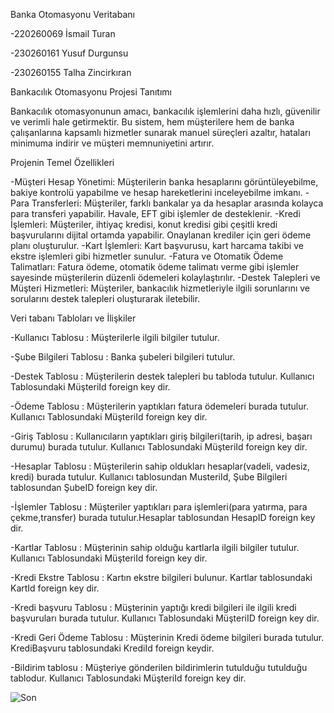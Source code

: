 Banka Otomasyonu Veritabanı

-220260069 İsmail Turan

-230260161 Yusuf Durgunsu

-230260155 Talha Zincirkıran




Bankacılık Otomasyonu Projesi Tanıtımı


Bankacılık otomasyonunun amacı, bankacılık işlemlerini daha hızlı, güvenilir ve verimli hale getirmektir. 
Bu sistem, hem müşterilere hem de banka çalışanlarına kapsamlı hizmetler sunarak manuel süreçleri azaltır, 
hataları minimuma indirir ve müşteri memnuniyetini artırır.


Projenin Temel Özellikleri


-Müşteri Hesap Yönetimi: Müşterilerin banka hesaplarını görüntüleyebilme, bakiye kontrolü yapabilme ve hesap hareketlerini inceleyebilme imkanı.
-Para Transferleri: Müşteriler, farklı bankalar ya da hesaplar arasında kolayca para transferi yapabilir. Havale, EFT gibi işlemler de desteklenir.
-Kredi İşlemleri: Müşteriler, ihtiyaç kredisi, konut kredisi gibi çeşitli kredi başvurularını dijital ortamda yapabilir. Onaylanan krediler için geri ödeme planı oluşturulur.
-Kart İşlemleri: Kart başvurusu, kart harcama takibi ve ekstre işlemleri gibi hizmetler sunulur.
-Fatura ve Otomatik Ödeme Talimatları: Fatura ödeme, otomatik ödeme talimatı verme gibi işlemler sayesinde müşterilerin düzenli ödemeleri kolaylaştırılır.
-Destek Talepleri ve Müşteri Hizmetleri: Müşteriler, bankacılık hizmetleriyle ilgili sorunlarını ve sorularını destek talepleri oluşturarak iletebilir.



Veri tabanı Tabloları ve İlişkiler


-Kullanıcı Tablosu : Müşterilerle ilgili bilgiler tutulur.

-Şube Bilgileri Tablosu : Banka şubeleri bilgileri tutulur.

-Destek Tablosu : Müşterilerin destek talepleri bu tabloda tutulur. Kullanıcı Tablosundaki MüşteriId foreign key dir.

-Ödeme Tablosu : Müşterilerin yaptıkları fatura ödemeleri burada tutulur. Kullanıcı Tablosundaki MüşteriId foreign key dir.

-Giriş Tablosu : Kullanıcıların yaptıkları giriş bilgileri(tarih, ip adresi, başarı durumu) burada tutulur. Kullanıcı Tablosundaki MüşteriId foreign key dir.

-Hesaplar Tablosu : Müşterilerin sahip oldukları hesaplar(vadeli, vadesiz, kredi) burada tutulur. Kullanıcı tablosundan MusteriId, Şube Bilgileri tablosundan ŞubeID foreign key dir.

-İşlemler Tablosu : Müşteriler yaptıkları para işlemleri(para yatırma, para çekme,transfer) burada tutulur.Hesaplar tablosundan HesapID foreign key dir.

-Kartlar Tablosu : Müşterinin sahip olduğu kartlarla ilgili bilgiler tutulur. Kullanıcı Tablosundaki MüşteriId foreign key dir.

-Kredi Ekstre Tablosu : Kartın ekstre bilgileri bulunur. Kartlar tablosundaki KartId foreign key dir.

-Kredi başvuru Tablosu : Müşterinin yaptığı kredi bilgileri ile ilgili kredi başvuruları burada tutulur. Kullanıcı Tablosundaki MüşteriID foreign key dir.

-Kredi Geri Ödeme Tablosu : Müşterinin Kredi ödeme bilgileri burada tutulur. KrediBaşvuru tablosundaki KrediId foreign keydir.

-Bildirim tablosu : Müşteriye gönderilen bildirimlerin tutulduğu tutulduğu tablodur. Kullanıcı Tablosundaki MüşteriId foreign key dir.



![Son](https://github.com/user-attachments/assets/24aa99f0-1765-4db8-9dff-9368694b3dd1)
